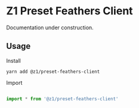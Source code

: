 # Z1 Preset Feathers Client

Documentation under construction.

## Usage

Install

```
yarn add @z1/preset-feathers-client
```

Import

```JavaScript

import * from '@z1/preset-feathers-client'

```
